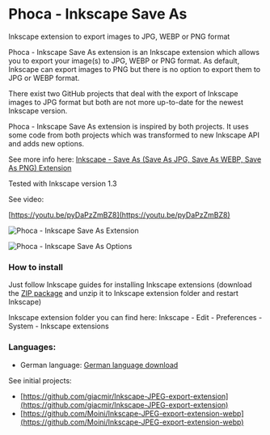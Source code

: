 # Phoca - Inkscape Save As
 Inkscape extension to export images to JPG, WEBP or PNG format


Phoca - Inkscape Save As extension is an Inkscape extension which allows you to export your image(s) to JPG, WEBP or PNG format. As default, Inkscape can export images to PNG but there is no option to export them to JPG or WEBP format.

There exist two GitHub projects that deal with the export of Inkscape images to JPG format but both are not more up-to-date for the newest Inkscape version.

Phoca - Inkscape Save As extension is inspired by both projects. It uses some code from both projects which was transformed to new Inkscape API and adds new options.

See more info here: [Inkscape - Save As (Save As JPG, Save As WEBP, Save As PNG) Extension](https://www.phoca.cz/blog/1121-inkscape-save-as-save-as-jpg-save-as-webp-save-as-png-extension)


Tested with Inkscape version 1.3

See video:

[https://youtu.be/pyDaPzZmBZ8](https://youtu.be/pyDaPzZmBZ8)

![Phoca - Inkscape Save As Extension](https://i.imgur.com/DODK5ku.png)

![Phoca - Inkscape Save As Options](https://i.imgur.com/CA3EwMm.png)

### How to install

Just follow Inkscape guides for installing Inkscape extensions (download the [ZIP package](https://www.phoca.cz/download/category/127-inkscape-save-as) and unzip it to Inkscape extension folder and restart Inkscape)

Inkscape extension folder you can find here: Inkscape - Edit - Preferences - System - Inkscape extensions


### Languages:
- German language: [German language download](https://www.reisefotografien.eu/downloads/category/218-inkscape-save-as)

See initial projects:

- [https://github.com/giacmir/Inkscape-JPEG-export-extension](https://github.com/giacmir/Inkscape-JPEG-export-extension)
- [https://github.com/Moini/Inkscape-JPEG-export-extension-webp](https://github.com/Moini/Inkscape-JPEG-export-extension-webp)
